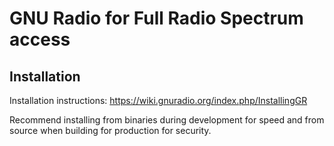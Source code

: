 # GNU Radio for Full Radio Spectrum access

## Installation
Installation instructions: https://wiki.gnuradio.org/index.php/InstallingGR

Recommend installing from binaries during development for speed and from source
when building for production for security.